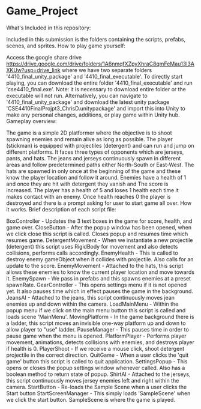 # Game_Project
What's Included in this repository:

Included in this submission is the folders containing the scripts, prefabs, scenes, and sprites.
How to play game yourself:

Access the google share drive https://drive.google.com/drive/folders/1A6nmqfXZpyXhraC8qmFeMau13l3AXKUw?usp=drive_link where we have two separate folders '4410_final_unity_package' and '4410_final_executable'.
To directly start playing, you can download the entire folder '4410_final_executable' and run 'cse4410_final.exe'. Note: it is necessary to download entire folder or the executable will not run.
Alternatively, you can navigate to '4410_final_unity_package' and download the latest unity package 'CSE4410FinalProjpt3_ChrisD.unitypackage' and import this into Unity to make any personal changes, additions, or play game within Unity hub.
Gameplay overview:

The game is a simple 2D platformer where the objective is to shoot spawning enemies and remain alive as long as possible. The player (stickman) is equipped with projectiles (detergent) and can run and jump on different platforms. It faces three types of opponents which are jerseys, pants, and hats. The jeans and jerseys continuously spawn in different areas and follow predetermined paths either North-South or East-West. The hats are spawned in only once at the beginning of the game and these know the player location and follow it around. Enemies have a health of 1 and once they are hit with detergent they vanish and The score is increased. The player has a health of 5 and loses 1 health each time it makes contact with an enemy. Once health reaches 0 the player is destroyed and there is a prompt asking for user to start game all over.
How it works. Brief description of each script file:

BoxController - Updates the 3 text boxes in the game for score, health, and game over.
CloseButton - After the popup window has been opened, when we click close this script is called. Closes popup and resumes time which resumes game.
DetergentMovement - When we instantiate a new projectile (detergent) this script uses RigidBody for movement and also detects collisions, performs calls accordingly.
EnemyHealth - This is called to destroy enemy gameObject when it collides with projectile. Also calls for an update to the score.
EnemyMovement - Attached to the hats, this script allows these enemies to know the current player location and move towards it.
EnemySpawn - We pass in prefabs and this spawns enemies at a preset spawnRate.
GearController - This opens settings menu if it is not opened yet. It also pauses time which in effect pauses the game in the background.
JeansAI - Attached to the jeans, this script continuously moves jean enemies up and down within the camera.
LoadMainMenu - Within the popup menu if we click on the main menu button this script is called and loads scene 'MainMenu'.
MovingPlatform - In the game background there is a ladder, this script moves an invisible one-way platform up and down to allow player to "use" ladder.
PauseManager - This pauses time in order to pause game when the menu is opened.
PlatformPlayer - Performs player movement, animations, detects collisions with enemies, and destroys player if health is 0.
PlayerShoot - If we receive a mouse click, shoot detergent projectile in the correct direction.
QuitGame - When a user clicks the 'quit game' button this script is called to quit application.
SettingsPopup - This opens or closes the popup settings window whenever called. Also has a boolean method to return state of popup.
ShirtAI - Attached to the jerseys, this script continuously moves jersey enemies left and right within the camera.
StartButton - Re-loads the Sample Scene when a user clicks the Start button
StartScreenManager - This simply loads 'SampleScene' when we click the start button. SampleScene is where the game is played.
